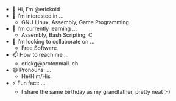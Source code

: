 - 👋 Hi, I’m @erickoid
- 👀 I’m interested in ...
  - GNU Linux, Assembly, Game Programming
- 🌱 I’m currently learning ...
  - Assembly, Bash Scripting, C
- 💞️ I’m looking to collaborate on ...
  - Free Software
- 📫 How to reach me ...
  - erickg@protonmail..ch
- 😄 Pronouns: ...
  - He/Him/His
- ⚡ Fun fact: ...
  - I share the same birthday as my grandfather, pretty neat :-)
